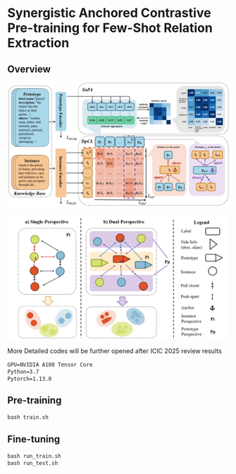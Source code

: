 # Synergistic Anchored Contrastive Pre-training for Few-Shot Relation Extraction

## Overview



![framework](framework.png)

![cl](cl.png)

More Detailed codes will be further opened after ICIC 2025 review results




```
GPU=NVIDIA A100 Tensor Core
Python=3.7
Pytorch=1.13.0
```

## Pre-training

```shell
bash train.sh
```

## Fine-tuning


```shell
bash run_train.sh
bash run_test.sh
```
